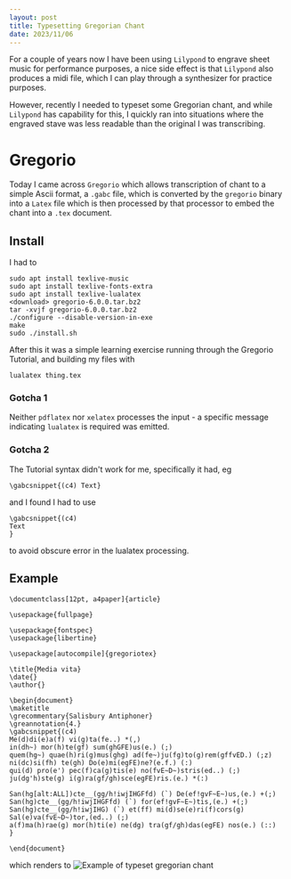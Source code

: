 ```yaml
---
layout: post
title: Typesetting Gregorian Chant
date: 2023/11/06
---
```


For a couple of years now I have been using `Lilypond` to engrave sheet music for performance purposes, a nice side effect is that `Lilypond` also produces a midi file, which I can play through a synthesizer for practice purposes.  

However, recently I needed to typeset some Gregorian chant, and while `Lilypond` has capability for this, I quickly ran into situations where the engraved stave was less readable than the original I was transcribing.

# Gregorio
Today I came across `Gregorio` which allows transcription of chant to a simple Ascii format, a `.gabc` file, which is converted by the `gregorio` binary into a `Latex` file which is then processed by that processor to embed the chant into a `.tex` document.

## Install
I had to
```
sudo apt install texlive-music
sudo apt install texlive-fonts-extra
sudo apt install texlive-lualatex
<download> gregorio-6.0.0.tar.bz2
tar -xvjf gregorio-6.0.0.tar.bz2
./configure --disable-version-in-exe
make
sudo ./install.sh
```

After this it was a simple learning exercise running through the Gregorio Tutorial, and building my files with
```
lualatex thing.tex
```
### Gotcha 1
Neither `pdflatex` nor `xelatex` processes the input - a specific message indicating `lualatex` is required was emitted.

### Gotcha 2
The Tutorial syntax didn't work for me, specifically it had, eg
```
\gabcsnippet{(c4) Text}
```
and I found I had to use
```
\gabcsnippet{(c4)
Text
}
```
to avoid obscure error in the lualatex processing.
## Example
```
\documentclass[12pt, a4paper]{article}

\usepackage{fullpage}

\usepackage{fontspec}
\usepackage{libertine}

\usepackage[autocompile]{gregoriotex}

\title{Media vita}
\date{}
\author{}

\begin{document}
\maketitle
\grecommentary{Salisbury Antiphoner}
\greannotation{4.}
\gabcsnippet{(c4)
Me(d)di(e)a(f) vi(g)ta(fe..) *(,)
in(dh~) mor(h)te(gf) sum(ghGFE)us(e.) (;)
quem(hg~) quae(h)ri(g)mus(ghg) ad(fe~)ju(fg)to(g)rem(gffvED.) (;z)
ni(dc)si(fh) te(gh) Do(e)mi(egFE)ne?(e.f.) (:)
qui(d) pro(e') pec(f)ca(g)tis(e) no(fvE~D~)stris(ed..) (;)
ju(dg'h)ste(g) i(g)ra(gf/gh)sce(egFE)ris.(e.) *(:)

San(hg[alt:ALL])cte__(gg/h!iwjIHGFfd) (`) De(ef!gvF~E~)us,(e.) +(;)
San(hg)cte__(gg/h!iwjIHGFfd) (`) for(ef!gvF~E~)tis,(e.) +(;)
San(hg)cte__(gg/h!iwjIHG) (`) et(ff) mi(d)se(e)ri(f)cors(g) Sal(e)va(fvE~D~)tor,(ed..) (;)
a(f)ma(h)rae(g) mor(h)ti(e) ne(dg) tra(gf/gh)das(egFE) nos(e.) (::)
}

\end{document}

```
which renders to
![Example of typeset gregorian chant](/siddalp-actual/assets/MediaVita.jpg)
